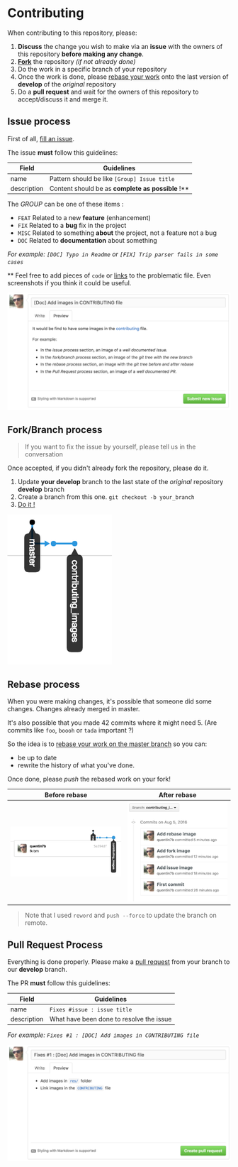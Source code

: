 # Contributing

When contributing to this repository, please: 

1. **Discuss** the change you wish to make via an **issue** with the owners of this repository **before making any change**.
2. [**Fork**](https://help.github.com/articles/fork-a-repo/) the repository _(if not already done)_
3. Do the work in a specific branch of your repository
4. Once the work is done, please [rebase your work](https://git-scm.com/docs/git-rebase) onto the last version of **develop** of the _original_ repository
5. Do a **pull request** and wait for the owners of this repository to accept/discuss it and merge it.

## Issue process

First of all, [fill an issue](https://github.com/xee-lab/xee-sdk-android/issues/new).

The issue **must** follow this guidelines:

|Field|Guidelines|
|---|---|
|name|Pattern should be like `[Group] Issue title`|
|description|Content should be as **complete as possible** !\*\*|

The _GROUP_ can be one of these items : 

* `FEAT` Related to a new **feature** (enhancement)
* `FIX` Related to a **bug** fix in the project
* `MISC` Related to something **about** the project, not a feature not a bug
* `DOC` Related to **documentation** about something

_For example: `[DOC] Typo in Readme` or `[FIX] Trip parser fails in some cases`_ 

\** Feel free to add pieces of `code` or [links]() to the problematic file. Even screenshots if you think it could be useful.

![Well documented issue](res/issue.png)

## Fork/Branch process

> If you want to fix the issue by yourself, please tell us in the conversation

Once accepted, if you didn't already fork the repository, please do it.

1. Update **your develop** branch to the last state of the _original_ repository **develop**  branch
2. Create a branch from this one. `git checkout -b your_branch`
3. [Do it !](http://i.giphy.com/87xihBthJ1DkA.gif)

![Fork branch tree](res/fork_branch.png)

## Rebase process

When you were making changes, it's possible that someone did some changes.
Changes already merged in master.

It's also possible that you made 42 commits where it might need 5. (Are commits like `foo`, `boooh` or `tada` important ?)

So the idea is to [rebase your work on the master branch](https://git-scm.com/docs/git-rebase) so you can:

* be up to date
* rewrite the history of what you've done.

Once done, please _push_ the rebased work on your fork!

|Before rebase|After rebase|
|---|---|
|![Before rebase](res/before_rebase.png)|![Before rebase](res/after_rebase.png)|

> Note that I used `reword` and `push --force` to update the branch on remote.

## Pull Request Process

Everything is done properly.
Please make a [pull request](https://help.github.com/articles/using-pull-requests/) from your branch to our **develop** branch.

The PR **must** follow this guidelines:

|Field|Guidelines|
|---|---|
|name|`Fixes #issue : issue title`|
|description|What have been done to resolve the issue|

_For example: `Fixes #1 : [DOC] Add images in CONTRIBUTING file`_ 

![Pull request example](res/pr.png)